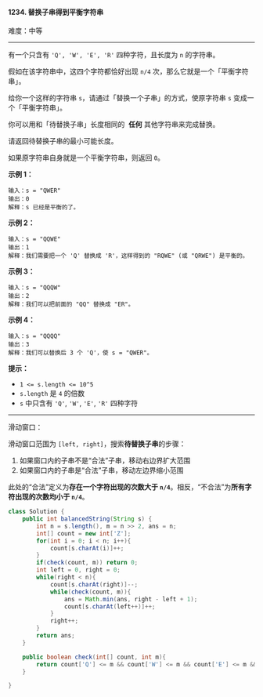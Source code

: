#### 1234. 替换子串得到平衡字符串

难度：中等

---

有一个只含有 `'Q', 'W', 'E', 'R'` 四种字符，且长度为 `n` 的字符串。

假如在该字符串中，这四个字符都恰好出现 `n/4` 次，那么它就是一个「平衡字符串」。

给你一个这样的字符串 `s`，请通过「替换一个子串」的方式，使原字符串 `s` 变成一个「平衡字符串」。

你可以用和「待替换子串」长度相同的  **任何**  其他字符串来完成替换。

请返回待替换子串的最小可能长度。

如果原字符串自身就是一个平衡字符串，则返回 `0`。

 **示例 1：** 

```
输入：s = "QWER"
输出：0
解释：s 已经是平衡的了。
```

 **示例 2：** 

```
输入：s = "QQWE"
输出：1
解释：我们需要把一个 'Q' 替换成 'R'，这样得到的 "RQWE" (或 "QRWE") 是平衡的。
```

 **示例 3：** 

```
输入：s = "QQQW"
输出：2
解释：我们可以把前面的 "QQ" 替换成 "ER"。
```

 **示例 4：** 

```
输入：s = "QQQQ"
输出：3
解释：我们可以替换后 3 个 'Q'，使 s = "QWER"。
```

 **提示：** 

*   `1 <= s.length <= 10^5`
*   `s.length` 是 `4` 的倍数
*   `s` 中只含有 `'Q'`, `'W'`, `'E'`, `'R'` 四种字符

---

滑动窗口：

滑动窗口范围为 `[left, right]`，搜索**待替换子串**的步骤：

1. 如果窗口内的子串不是“合法”子串，移动右边界扩大范围
2. 如果窗口内的子串是“合法”子串，移动左边界缩小范围

此处的“合法”定义为**存在一个字符出现的次数大于 `n/4`**。相反，“不合法”为**所有字符出现的次数均小于 `n/4`**。

```Java
class Solution {
    public int balancedString(String s) {
        int n = s.length(), m = n >> 2, ans = n;
        int[] count = new int['Z'];
        for(int i = 0; i < n; i++){
            count[s.charAt(i)]++;
        }
        if(check(count, m)) return 0;
        int left = 0, right = 0;
        while(right < n){
            count[s.charAt(right)]--;
            while(check(count, m)){
                ans = Math.min(ans, right - left + 1);
                count[s.charAt(left++)]++;
            }
            right++;
        }
        return ans;
    }

    public boolean check(int[] count, int m){
        return count['Q'] <= m && count['W'] <= m && count['E'] <= m && count['R'] <= m;
    }

}
```